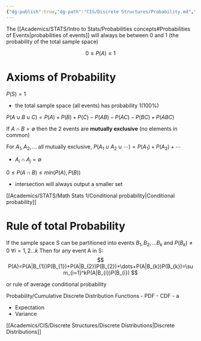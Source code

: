 ```yaml
---
{"dg-publish":true,"dg-path":"CIS/Discrete Structures/Probability.md","permalink":"/cis/discrete-structures/probability/","created":"2024-02-29T16:44:52.477-05:00","updated":"2025-07-08T10:50:45.186-04:00"}
---
```


The [[Academics/STATS/Intro to Stats/Probabilities concepts#Probabilities of Events\|probabilities of events]] will always be between 0 and 1 (the probability of the total sample space)

$$
0\leq P(A)\leq1
$$
# Axioms of Probability

$P(S) = 1$ 
- the total sample space (all events) has probability 1(100%)

$P(A\cup B\cup C) = P(A)+P(B)+P(C)-P(AB)-P(AC)-P(BC)+P(ABC)$ 

If $A\cap B=\emptyset$ then the 2 events are **mutually exclusive** (no elements in common)

For $A_{1},A_{2},\dots$ all mutually exclusive, $P(A_1\cup A_2\cup\cdots)=P(A_1)+P(A_2)+\cdots$
- $A_{i}\cap A_{j}=\emptyset$

$0 \leq P(A\cap B) \leq min(P(A),P(B))$
- intersection will always output a smaller set

[[Academics/STATS/Math Stats 1/Conditional probability\|Conditional probability]]


# Rule of total Probability
If the sample space S can be partitioned into events $B_{1},B_{2},\dots B_{k}$  and $P(B_{k})\neq 0$ $\forall i=1,2\dots k$ 
Then for any event A in S:
$$
P(A)=P(A|B_{1})P(B_{1})+P(A|B_{2})P(B_{2})+\dots+P(A|B_{k})P(B_{k})=\sum_{i=1}^kP(A|B_{i})P(B_{i})
$$

or rule of average conditional probability




Probability/Cumulative Discrete Distribution Functions
	- PDF
	- CDF
	- a
- Expectation
- Variance




[[Academics/CIS/Discrete Structures/Discrete Distributions\|Discrete Distributions]]
